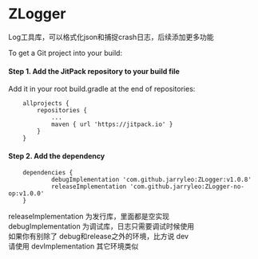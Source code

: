 # ZLogger
Log工具库，可以格式化json和捕捉crash日志，后续添加更多功能

To get a Git project into your build:

#### Step 1. Add the JitPack repository to your build file

Add it in your root build.gradle at the end of repositories:
```
	allprojects {
		repositories {
			...
			maven { url 'https://jitpack.io' }
		}
	}
 ``` 
#### Step 2. Add the dependency
```
	dependencies {
	        debugImplementation 'com.github.jarryleo:ZLogger:v1.0.8'
	        releaseImplementation 'com.github.jarryleo:ZLogger-no-op:v1.0.0'
	}
  ```

releaseImplementation  为发行库，里面都是空实现     
debugImplementation 为调试库，日志只需要调试时候使用     
如果你有别除了 debug和release之外的环境，比方说 dev      
请使用 devImplementation 其它环境类似     